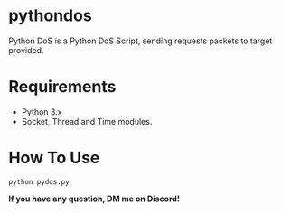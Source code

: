 # pythondos
Python DoS is a Python DoS Script, sending requests packets to target provided.

# Requirements 
- Python 3.x
- Socket, Thread and Time modules. 

# How To Use 
```
python pydos.py
```

<b>If you have any question, DM me on Discord!</b>
